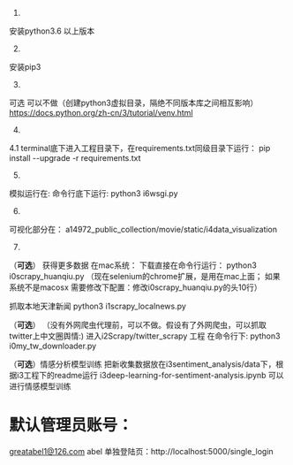 1.
安装python3.6 以上版本

2. 
安装pip3 

3.
可选  可以不做（创建python3虚拟目录，隔绝不同版本库之间相互影响）
https://docs.python.org/zh-cn/3/tutorial/venv.html

4.
4.1
terminal底下进入工程目录下，在requirements.txt同级目录下运行：
pip install --upgrade -r requirements.txt

5.
模拟运行在:
命令行底下运行: python3 i6wsgi.py

6.
可视化部分在：
a14972_public_collection/movie/static/i4data_visualization

7.
（**可选**）
获得更多数据
在mac系统：
下载直接在命令行运行：
python3 i0scrapy_huanqiu.py
（现在selenium的chrome扩展，是用在mac上面；
如果系统不是macosx 需要修改下配置：修改i0scrapy_huanqiu.py的头10行）

抓取本地天津新闻
python3  i1scrapy_localnews.py

（**可选**）
（没有外网爬虫代理前，可以不做。假设有了外网爬虫，可以抓取twitter上中文圈舆情:)
进入i2Scrapy/twitter_scrapy 工程 在命令行下: python3 i0my_tw_downloader.py

（**可选**）情感分析模型训练
把新收集数据放在i3sentiment_analysis/data下，根据i3工程下的readme运行
i3deep-learning-for-sentiment-analysis.ipynb 可以进行情感模型训练


# 默认管理员账号：
greatabel1@126.com abel
单独登陆页：http://localhost:5000/single_login